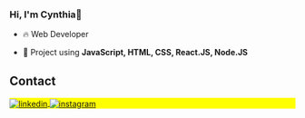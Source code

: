 ### Hi, I'm Cynthia👋

- 🔥 Web Developer

- 💬 Project using **JavaScript, HTML, CSS, React.JS, Node.JS**

## Contact

<p align="left" style="background:yellow">
<a href="https://www.linkedin.com/in/cynthia-araujo-2810b0122/" target="_blank">
  <img align="center" src="https://img.shields.io/badge/-cynthiaAraujo-05122A?style=flat&logo=linkedin" alt="linkedin"/>
</a>
<a href="https://www.instagram.com/cynthialimaaraujo/" target="_blank">
 <img align="center" src="https://img.shields.io/badge/-cynthiaAraujo-05122A?style=flat&logo=instagram" alt="instagram"/>
</a>
</p>

<!--
**CynthiaAraujo/CynthiaAraujo** is a ✨ _special_ ✨ repository because its `README.md` (this file) appears on your GitHub profile.

Here are some ideas to get you started:

- 🔭 I’m currently working on ...
- 🌱 I’m currently learning ...
- 👯 I’m looking to collaborate on ...
- 🤔 I’m looking for help with ...
- 💬 Ask me about ...
- 📫 How to reach me: ...
- 😄 Pronouns: ...
- ⚡ Fun fact: ...
-->
